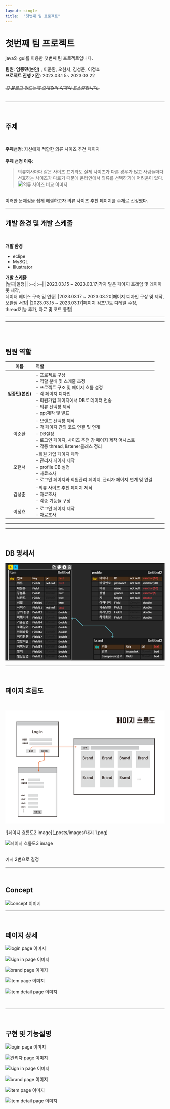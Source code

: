 ```yaml
---
layout: single
title:  "첫번째 팀 프로젝트"
---
```



# 첫번째 팀 프로젝트
java와 gui를 이용한 첫번째 팀 프로젝트입니다.<br>

**팀원**: **임종민(본인)** , 이준환, 오현서, 김성준, 이정효<br>
**프로젝트 진행 기간**: 2023.03.1 5~ 2023.03.22<br>

###### ~~깃 블로그 만드는데 오래걸려 이제야 포스팅합니다..~~ 



---
<br>

## 주제
<br>

**주제선정**: 자신에게 적합한 의류 사이즈 추천 페이지<br><br>
**주제 선정 이유**: 
>의류회사마다 같은 사이즈 표기라도 실제 사이즈가 다른 경우가 많고
사람들마다 선호하는 사이즈가 다르기 때문에 온라인에서 의류를 
선택하기에 어려움이 있다.<br>
![의류 사이즈 비교 이미지](C:\Users\user\gitblog\molban2j.github.io\_posts\images\sizecompareEx.png)
<br>
이러한 문제점을 쉽게 해결하고자
의류 사이즈 추천 페이지를 주제로 선정했다.

---
## 개발 환경 및 개발 스케줄
<br>

**개발 환경**
  * eclipe
  * MySQL
  * Illustrator

**개발 스케줄**
<br>
|날짜|일정|
|:--:|:--|
|2023.03.15 ~ 2023.03.17|각자 맡은 페이지 프레임 및 레이아웃 제작,<br> 데이터 베이스 구축 및 연동|
|2023.03.17 ~ 2023.03.20|페이지 디자인 구상 및 제작,<br> 보완점 서칭|
|2023.03.15 ~ 2023.03.17|페이지 컴포넌트 디테일 수정,<br> thread기능 추가, 자료 및 코드 통합|

---
---
<br>
<br>

## 팀원 역할

|이름|역할|
|:--:|:--|
|**임종민(본인)**| - 프로젝트 구상<br> - 역할 분배 및 스케줄 조정<br> - 프로젝트 구조 및 페이지 흐름 설정<br>- 각 페이지 디자인<br> - 회원가입 페이지에서 DB로 데이터 전송<br> - 의류 선택창 제작<br> - ppt제작 및 발표|
|이준환|- 브랜드 선택창 제작<br> - 각 페이지 간의 코드 연결 및 연계<br> - DB설정 <br>- 로그인 페이지, 사이즈 추천 창 페이지 제작 어시스트<br> - 각종 thread, listener클래스 정리|
|오현서|-회원 가입 페이지 제작<br> - 관리자 페이지 제작<br> - profile DB 설정 <br> - 자료조사 <br> - 로그인 페이지와 회원관리 페이지, 관리자 페이지 연계 및 연결|
|김성준|-의류 사이즈 추천 페이지 제작<br> - 자료조사<br>- 각종 기능들 구상|
|이정효| - 로그인 페이지 제작<br> - 자료조사|

---
---
<br>

## DB 명세서

![db명세서 image](images/product2.png)

---
<br>

## 페이지 흐름도
<br>

![페이지 흐름도1 image](https://github.com/Molban2J/molban2j.github.io/blob/6d9e5f726d74ad7ca768da806f27950e2d023b92/_posts/images/%EB%8C%80%EC%A7%80%201.png) <br>

![페이지 흐름도2 image](_posts/images/대지 1.png) <br>

![페이지 흐름도3 image]([C:\Users\user\gitblog\molban2j.github.io\_posts\images\product2.png](https://github.com/Molban2J/molban2j.github.io/blob/master/_posts/images/%EB%8C%80%EC%A7%80%203.png))

<br>
예시 2번으로 결정

---
<br>

## Concept

![concept 이미지](C:\Users\user\gitblog\molban2j.github.io\_posts\images\product2.png)

---

<br>

## 페이지 상세

![login page 이미지](C:\Users\user\gitblog\molban2j.github.io\_posts\images\product2.png) <br>

![sign in page 이미지](C:\Users\user\gitblog\molban2j.github.io\_posts\images\product2.png) <br>

![brand page 이미지](C:\Users\user\gitblog\molban2j.github.io\_posts\images\product2.png)<br>

![item page 이미지](C:\Users\user\gitblog\molban2j.github.io\_posts\images\product2.png)<br>

![item detail page 이미지](C:\Users\user\gitblog\molban2j.github.io\_posts\images\product2.png)<br>

<br>

---
<br>

## 구현 및 기능설명

![login page 이미지](C:\Users\user\gitblog\molban2j.github.io\_posts\images\product2.png) <br>

![관리자 page 이미지](C:\Users\user\gitblog\molban2j.github.io\_posts\images\product2.png) <br>

![sign in page 이미지](C:\Users\user\gitblog\molban2j.github.io\_posts\images\product2.png) <br>

![brand page 이미지](C:\Users\user\gitblog\molban2j.github.io\_posts\images\product2.png)<br>

![item page 이미지](C:\Users\user\gitblog\molban2j.github.io\_posts\images\product2.png)<br>

![item detail page 이미지](C:\Users\user\gitblog\molban2j.github.io\_posts\images\product2.png)<br>
